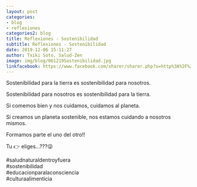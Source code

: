 ```yaml
---
layout: post
categories:
- blog
- reflexiones
categories2: blog
title: Reflexiones - Sostenibilidad
subtitle: Reflexiones - Sostenibilidad
date: 2019-12-06 15:11:27
author: Txiki Soto, Salud-Zen
image: img/blog/061219Sostenibilidad.jpg
linkfacebook: https://www.facebook.com/sharer/sharer.php?u=http%3A%2F%2Fwww.salud-zen.com%2Fblog%2Freflexiones%2F2019%2F12%2F06%2Freflexiones-Sostenibilidad.html&amp;src=sdkpreparse
---
```

Sostenibilidad para la tierra es sostenibilidad para nosotros.  

Sostenibilidad para nosotros es sostenibilidad para la tierra.  

Si comemos bien y nos cuidamos, cuidamos al planeta.  

Si creamos un planeta sostenible, nos estamos cuidando a nosotros mismos.  

Formamos parte el uno del otro!!  

Tu 👉 eliges...???😜  

#saludnaturaldentroyfuera  
#sostenibilidad  
#educacionparalaconsciencia  
#culturaalimenticia  
